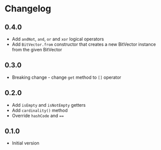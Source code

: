 # Changelog

## 0.4.0

- Add `andNot`, `and`, `or` and `xor` logical operators
- Add `BitVector.from` constructor that creates a new BitVector instance
  from the given BitVector

## 0.3.0

- Breaking change - change `get` method to `[]` operator

## 0.2.0

- Add `isEmpty` and `isNotEmpty` getters
- Add `cardinality()` method
- Override `hashCode` and `==`

## 0.1.0

- Initial version
